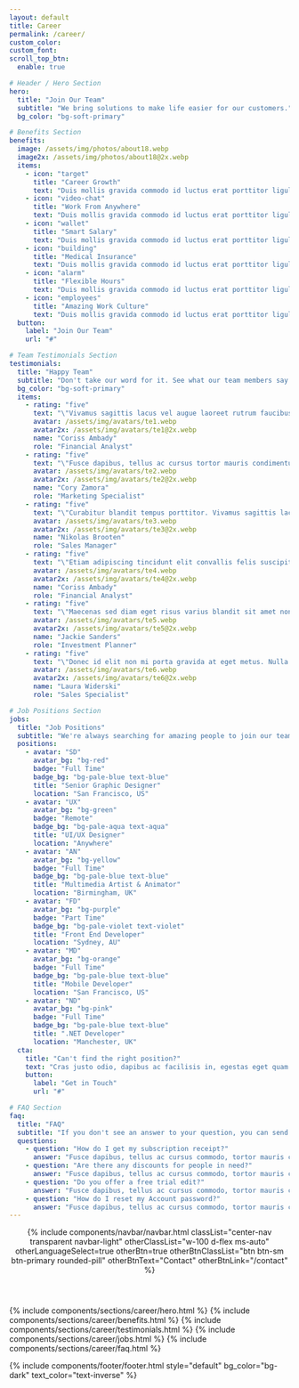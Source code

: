 ```yaml
---
layout: default
title: Career
permalink: /career/
custom_color:
custom_font: 
scroll_top_btn:
  enable: true

# Header / Hero Section
hero:
  title: "Join Our Team"
  subtitle: "We bring solutions to make life easier for our customers."
  bg_color: "bg-soft-primary"

# Benefits Section
benefits:
  image: /assets/img/photos/about18.webp
  image2x: /assets/img/photos/about18@2x.webp
  items:
    - icon: "target"
      title: "Career Growth"
      text: "Duis mollis gravida commodo id luctus erat porttitor ligula, eget lacinia odio sem aget elit nullam quis risus eget."
    - icon: "video-chat"
      title: "Work From Anywhere"
      text: "Duis mollis gravida commodo id luctus erat porttitor ligula, eget lacinia odio sem aget elit nullam quis risus eget."
    - icon: "wallet"
      title: "Smart Salary"
      text: "Duis mollis gravida commodo id luctus erat porttitor ligula, eget lacinia odio sem aget elit nullam quis risus eget."
    - icon: "building"
      title: "Medical Insurance"
      text: "Duis mollis gravida commodo id luctus erat porttitor ligula, eget lacinia odio sem aget elit nullam quis risus eget."
    - icon: "alarm"
      title: "Flexible Hours"
      text: "Duis mollis gravida commodo id luctus erat porttitor ligula, eget lacinia odio sem aget elit nullam quis risus eget."
    - icon: "employees"
      title: "Amazing Work Culture"
      text: "Duis mollis gravida commodo id luctus erat porttitor ligula, eget lacinia odio sem aget elit nullam quis risus eget."
  button:
    label: "Join Our Team"
    url: "#"

# Team Testimonials Section
testimonials:
  title: "Happy Team"
  subtitle: "Don't take our word for it. See what our team members say about us."
  bg_color: "bg-soft-primary" 
  items:
    - rating: "five"
      text: "\"Vivamus sagittis lacus vel augue laoreet rutrum faucibus dolor auctor. Vestibulum id ligula porta felis euismod semper. Cras justo odio dapibus facilisis sociis.\""
      avatar: /assets/img/avatars/te1.webp
      avatar2x: /assets/img/avatars/te1@2x.webp
      name: "Coriss Ambady"
      role: "Financial Analyst"
    - rating: "five"
      text: "\"Fusce dapibus, tellus ac cursus tortor mauris condimentum fermentum massa justo sit amet. Vivamus sagittis lacus vel augue laoreet rutrum faucibus dolor auctor. Cras mattis consectetur purus sit amet fermentum. Aenean lacinia.\""
      avatar: /assets/img/avatars/te2.webp
      avatar2x: /assets/img/avatars/te2@2x.webp
      name: "Cory Zamora"
      role: "Marketing Specialist"
    - rating: "five"
      text: "\"Curabitur blandit tempus porttitor. Vivamus sagittis lacus vel augue laoreet rutrum faucibus dolor auctor. Nullam quis risus eget porta ac consectetur vestibulum. Donec sed odio dui.\""
      avatar: /assets/img/avatars/te3.webp
      avatar2x: /assets/img/avatars/te3@2x.webp
      name: "Nikolas Brooten"
      role: "Sales Manager"
    - rating: "five"
      text: "\"Etiam adipiscing tincidunt elit convallis felis suscipit ut. Phasellus rhoncus tincidunt auctor. Nullam eu sagittis mauris. Donec non dolor ac elit aliquam tincidunt at at sapien. Aenean tortor.\""
      avatar: /assets/img/avatars/te4.webp
      avatar2x: /assets/img/avatars/te4@2x.webp
      name: "Coriss Ambady"
      role: "Financial Analyst"
    - rating: "five"
      text: "\"Maecenas sed diam eget risus varius blandit sit amet non magna. Cum sociis natoque penatibus magnis dis montes, nascetur ridiculus mus. Donec sed odio.\""
      avatar: /assets/img/avatars/te5.webp
      avatar2x: /assets/img/avatars/te5@2x.webp
      name: "Jackie Sanders"
      role: "Investment Planner"
    - rating: "five"
      text: "\"Donec id elit non mi porta gravida at eget metus. Nulla vitae elit libero, a pharetra augue. Cum sociis natoque penatibus et magnis dis parturient.\""
      avatar: /assets/img/avatars/te6.webp
      avatar2x: /assets/img/avatars/te6@2x.webp
      name: "Laura Widerski"
      role: "Sales Specialist"

# Job Positions Section
jobs:
  title: "Job Positions"
  subtitle: "We're always searching for amazing people to join our team. Take a look at our current openings."
  positions:
    - avatar: "SD"
      avatar_bg: "bg-red"
      badge: "Full Time"
      badge_bg: "bg-pale-blue text-blue"
      title: "Senior Graphic Designer"
      location: "San Francisco, US"
    - avatar: "UX"
      avatar_bg: "bg-green"
      badge: "Remote"
      badge_bg: "bg-pale-aqua text-aqua"
      title: "UI/UX Designer"
      location: "Anywhere"
    - avatar: "AN"
      avatar_bg: "bg-yellow"
      badge: "Full Time"
      badge_bg: "bg-pale-blue text-blue"
      title: "Multimedia Artist & Animator"
      location: "Birmingham, UK"
    - avatar: "FD"
      avatar_bg: "bg-purple"
      badge: "Part Time"
      badge_bg: "bg-pale-violet text-violet"
      title: "Front End Developer"
      location: "Sydney, AU"
    - avatar: "MD"
      avatar_bg: "bg-orange"
      badge: "Full Time"
      badge_bg: "bg-pale-blue text-blue"
      title: "Mobile Developer"
      location: "San Francisco, US"
    - avatar: "ND"
      avatar_bg: "bg-pink"
      badge: "Full Time"
      badge_bg: "bg-pale-blue text-blue"
      title: ".NET Developer"
      location: "Manchester, UK"
  cta:
    title: "Can't find the right position?"
    text: "Cras justo odio, dapibus ac facilisis in, egestas eget quam. Morbi leo risus, porta ac consectetur."
    button:
      label: "Get in Touch"
      url: "#"

# FAQ Section
faq:
  title: "FAQ"
  subtitle: "If you don't see an answer to your question, you can send us an email from our contact form."
  questions:
    - question: "How do I get my subscription receipt?"
      answer: "Fusce dapibus, tellus ac cursus commodo, tortor mauris condimentum nibh, ut fermentum massa justo sit amet risus. Cras mattis consectetur purus sit amet fermentum. Praesent commodo cursus magna, vel scelerisque nisl consectetur et. Cum sociis natoque penatibus et magnis dis parturient montes, nascetur ridiculus mus. Donec sed odio dui. Cras justo odio, dapibus ac facilisis."
    - question: "Are there any discounts for people in need?"
      answer: "Fusce dapibus, tellus ac cursus commodo, tortor mauris condimentum nibh, ut fermentum massa justo sit amet risus. Cras mattis consectetur purus sit amet fermentum. Praesent commodo cursus magna, vel scelerisque nisl consectetur et. Cum sociis natoque penatibus et magnis dis parturient montes, nascetur ridiculus mus. Donec sed odio dui. Cras justo odio, dapibus ac facilisis."
    - question: "Do you offer a free trial edit?"
      answer: "Fusce dapibus, tellus ac cursus commodo, tortor mauris condimentum nibh, ut fermentum massa justo sit amet risus. Cras mattis consectetur purus sit amet fermentum. Praesent commodo cursus magna, vel scelerisque nisl consectetur et. Cum sociis natoque penatibus et magnis dis parturient montes, nascetur ridiculus mus. Donec sed odio dui. Cras justo odio, dapibus ac facilisis."
    - question: "How do I reset my Account password?"
      answer: "Fusce dapibus, tellus ac cursus commodo, tortor mauris condimentum nibh, ut fermentum massa justo sit amet risus. Cras mattis consectetur purus sit amet fermentum. Praesent commodo cursus magna, vel scelerisque nisl consectetur et. Cum sociis natoque penatibus et magnis dis parturient montes, nascetur ridiculus mus. Donec sed odio dui. Cras justo odio, dapibus ac facilisis."
---
```

<div class="content-wrapper">
<header class="wrapper bg-soft-primary">
{% include components/navbar/navbar.html 
    classList="center-nav transparent navbar-light"
    otherClassList="w-100 d-flex ms-auto"
    otherLanguageSelect=true
    otherBtn=true
    otherBtnClassList="btn btn-sm btn-primary rounded-pill"
    otherBtnText="Contact"
    otherBtnLink="/contact"
%}
</header>
<!-- /header -->

{% include components/sections/career/hero.html %}
{% include components/sections/career/benefits.html %}
{% include components/sections/career/testimonials.html %}
{% include components/sections/career/jobs.html %}
{% include components/sections/career/faq.html %}

{% include components/footer/footer.html 
  style="default"
  bg_color="bg-dark"
  text_color="text-inverse"
%}
</div>
